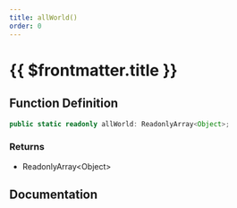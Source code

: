 ```yaml
---
title: allWorld()
order: 0
---
```


# {{ $frontmatter.title }}

## Function Definition

```ts
public static readonly allWorld: ReadonlyArray<Object>;
```

### Returns

* ReadonlyArray\<Object\>

## Documentation

<!--@include: ./parts/allWorld.md-->
